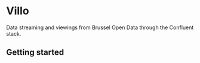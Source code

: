# Villo
Data streaming and viewings from Brussel Open Data through the Confluent stack. 

## Getting started
